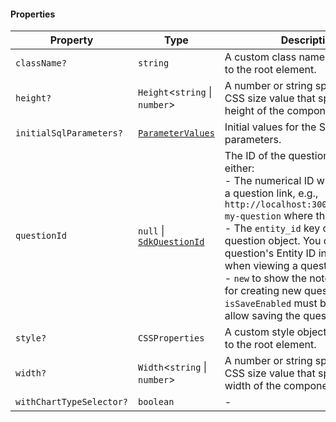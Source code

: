 #### Properties

| Property                                                    | Type                                                   | Description                                                                                                                                                                                                                                                                                                                                                                                                                             |
| ----------------------------------------------------------- | ------------------------------------------------------ | --------------------------------------------------------------------------------------------------------------------------------------------------------------------------------------------------------------------------------------------------------------------------------------------------------------------------------------------------------------------------------------------------------------------------------------- |
| <a id="classname"></a> `className?`                         | `string`                                               | A custom class name to be added to the root element.                                                                                                                                                                                                                                                                                                                                                                                    |
| <a id="height"></a> `height?`                               | `Height`<`string` \| `number`>                         | A number or string specifying a CSS size value that specifies the height of the component                                                                                                                                                                                                                                                                                                                                               |
| <a id="initialsqlparameters"></a> `initialSqlParameters?`   | [`ParameterValues`](internal/ParameterValues.md)       | Initial values for the SQL parameters.                                                                                                                                                                                                                                                                                                                                                                                                  |
| <a id="questionid"></a> `questionId`                        | `null` \| [`SdkQuestionId`](internal/SdkQuestionId.md) | The ID of the question. This is either: <br>- The numerical ID when accessing a question link, e.g., `http://localhost:3000/question/1-my-question` where the ID is `1` <br>- The `entity_id` key of the question object. You can find a question's Entity ID in the info panel when viewing a question <br>- `new` to show the notebook editor for creating new questions. `isSaveEnabled` must be `true` to allow saving the question |
| <a id="style"></a> `style?`                                 | `CSSProperties`                                        | A custom style object to be added to the root element.                                                                                                                                                                                                                                                                                                                                                                                  |
| <a id="width"></a> `width?`                                 | `Width`<`string` \| `number`>                          | A number or string specifying a CSS size value that specifies the width of the component                                                                                                                                                                                                                                                                                                                                                |
| <a id="withcharttypeselector"></a> `withChartTypeSelector?` | `boolean`                                              | -                                                                                                                                                                                                                                                                                                                                                                                                                                       |
